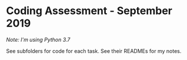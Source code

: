 # Coding Assessment - September 2019

*Note: I'm using Python 3.7*

See subfolders for code for each task. See their READMEs for my notes.